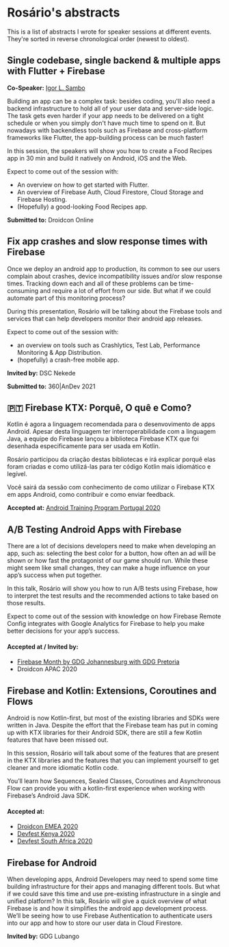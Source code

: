 # Rosário's abstracts

This is a list of abstracts I wrote for speaker sessions at different events. They're sorted in reverse chronological order (newest to oldest).

<!-- TEMPLATE
## Talk title

The talk description goes here

#### Accepted at / Invited by:
- Event 1
- Event 2

**Invited by:** Event name
-->

## Single codebase, single backend & multiple apps with Flutter + Firebase

**Co-Speaker:** [Igor L. Sambo](https://github.com/LSambo02)

Building an app can be a complex task: besides coding, you'll also need a backend infrastructure to hold all of your user data and server-side logic. The task gets even harder if your app needs to be delivered on a tight schedule or when you simply don't have much time to spend on it.
But nowadays with backendless tools such as Firebase and cross-platform frameworks like Flutter, the app-building process can be much faster!

In this session, the speakers will show you how to create a Food Recipes app in 30 min and build it natively on Android, iOS and the Web.

Expect to come out of the session with:
- An overview on how to get started with Flutter.
- An overview of Firebase Auth, Cloud Firestore, Cloud Storage and Firebase Hosting.
- (Hopefully) a good-looking Food Recipes app.

**Submitted to:** Droidcon Online

## Fix app crashes and slow response times with Firebase

Once we deploy an android app to production, its common to see our users complain about crashes, device incompatibility issues and/or slow response times. Tracking down each and all of these problems can be time-consuming and require a lot of effort from our side. But what if we could automate part of this monitoring process?

During this presentation, Rosário will be talking about the Firebase tools and services that can help developers monitor their android app releases.

Expect to come out of the session with:
- an overview on tools such as Crashlytics, Test Lab, Performance Monitoring & App Distribution.
- (hopefully) a crash-free mobile app.


**Invited by:** DSC Nekede

**Submitted to:** 360|AnDev 2021

## :portugal: Firebase KTX: Porquê, O quê e Como?

Kotlin é agora a linguagem recomendada para o desenvovimento de apps Android. Apesar desta linguagem ter interroperabilidade com a linguagem Java, a equipe do Firebase lançou a biblioteca Firebase KTX que foi desenhada especificamente para ser usada em Kotlin.

Rosário participou da criação destas bibliotecas e irá explicar porquê elas foram criadas e como utilizá-las para ter código Kotlin mais idiomático e legível.

Você sairá da sessão com conhecimento de como utilizar o Firebase KTX em apps Android, como contribuir e como enviar feedback.

**Accepted at:** [Android Training Program Portugal 2020](https://events.withgoogle.com/atp2020/)

## A/B Testing Android Apps with Firebase

There are a lot of decisions developers need to make when developing an app, such as: selecting the best color for a button, how often an ad will be shown or how fast the protagonist of our game should run. While these might seem like small changes, they can make a huge influence on your app’s success when put together.

In this talk, Rosário will show you how to run A/B tests using Firebase, how to interpret the test results and the recommended actions to take based on those results.

Expect to come out of the session with knowledge on how Firebase Remote Config integrates with Google Analytics for Firebase to help you make better decisions for your app’s success.


#### Accepted at / Invited by:
- [Firebase Month by GDG Johannesburg with GDG Pretoria](https://www.youtube.com/watch?v=FB4xPBItgDg)
- Droidcon APAC 2020

## Firebase and Kotlin: Extensions, Coroutines and Flows

Android is now Kotlin-first, but most of the existing libraries and SDKs were written in Java.
Despite the effort that the Firebase team has put in coming up with KTX libraries for their Android SDK, there are still a few Kotlin features that have been missed out.

In this session, Rosário will talk about some of the features that are present in the KTX libraries and the features that you can implement yourself to get cleaner and more idiomatic  Kotlin code.

You’ll learn how Sequences, Sealed Classes, Coroutines and Asynchronous Flow can provide you with a kotlin-first experience when working with Firebase’s Android Java SDK.


#### Accepted at:
- [Droidcon EMEA 2020](https://www.droidcon.com/media-detail?video=470318955)
- [Devfest Kenya 2020](https://www.youtube.com/watch?v=2ETXiioIVUw)
- [Devfest South Africa 2020](https://gdg.community.dev/events/details/google-gdg-johannesburg-presents-gdg-south-africa-devfest-2020/#/)


## Firebase for Android

When developing apps, Android Developers may need to spend some time building infrastructure for their apps and managing different tools. But what if we could save this time and use pre-existing infrastructure in a single and unified platform?
In this talk, Rosário will give a quick overview of what Firebase is and how it simplifies the android app development process.
We’ll be seeing how to use Firebase Authentication to authenticate users into our app and how to store our user data in Cloud Firestore.

**Invited by:** GDG Lubango

